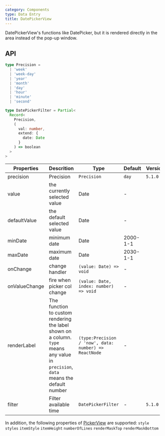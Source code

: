 ```yaml
---
category: Components
type: Data Entry
title: DatePickerView
---
```


DatePickerView's functions like DatePicker, but it is rendered directly in the area instead of the pop-up window.

## API

```ts
type Precision =
  | 'week'
  | 'week-day'
  | 'year'
  | 'month'
  | 'day'
  | 'hour'
  | 'minute'
  | 'second'

type DatePickerFilter = Partial<
  Record<
    Precision,
    (
      val: number,
      extend: {
        date: Date
      }
    ) => boolean
  >
>
```

Properties | Descrition | Type | Default | Version
-----------|------------|------|---------|---------
| precision  | Precision | `Precision` | `day` |`5.1.0`|
| value | the currently selected value | Date | - |
| defaultValue | the default selected value | Date | - ||
| minDate   | minimum date | Date  |  2000-1-1  |
| maxDate   | maximum date | Date  |  2030-1-1  |
| onChange  | change handler | `(value: Date) => void` |  -  ||
| onValueChange | fire when picker col change | `(value: Date, index: number) => void` | - ||
| renderLabel | The function to custom rendering the label shown on a column. `type` means any value in `precision`, `data` means the default number | `(type:Precision / 'now', data: number) => ReactNode` | - ||
| filter  | Filter available time	 | `DatePickerFilter` | - | `5.1.0` |


In addition, the following properties of [PickerView](/components/picker-view) are supported: `style` `styles` `itemStyle` `itemHeight` `numberOfLines` `renderMaskTop` `renderMaskBottom`

